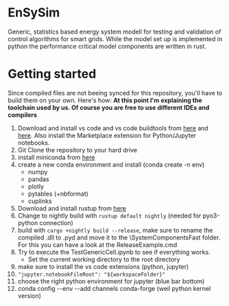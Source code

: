 # EnSySim

Generic, statistics based energy system modell for testing and validation of control algorithms for smart grids. While the model set up is implemented in python the performance critical model components are written in rust.

# Getting started

Since compiled files are not beeing synced for this repository, you'll have to build them on your own. Here's how:
__At this point I'm explaining the toolchain used by us. Of course you are free to use different IDEs and compilers__


1. Download and install vs code and vs code buildtools from [here](https://visualstudio.microsoft.com/de/downloads/) and [here](ttps://visualstudio.microsoft.com/de/thank-you-downloading-visual-studio/?sku=BuildTools&rel=16). Also install the Marketplace extension for Python/Jupyter notebooks.
1. Git Clone the repository to your hard drive
1. install miniconda from [here](https://www.google.com/url?sa=t&rct=j&q=&esrc=s&source=web&cd=&cad=rja&uact=8&ved=2ahUKEwj-po7-g6HzAhX3RPEDHZxFA2gQFnoECA4QAw&url=https%3A%2F%2Fconda.io%2Fminiconda.html&usg=AOvVaw0mHTnCzKwOB8I7G-8HMT_V)
1. create a new conda environment and install (conda create -n env)
    - numpy
    - pandas
    - plotly
    - pytables (+nbformat)
    - cuplinks
1. Download and install rustup from [here](https://www.rust-lang.org/learn/get-started)
1. Change to nightly build with `rustup default nightly` (needed for pyo3-python connection)
1. build with `cargo +nightly build --release`, make sure to rename the compiled .dll to .pyd and move it to the \SystemComponentsFast folder. For this you can have a look at the ReleaseExample.cmd 
1. Try to execute the TestGenericCell.ipynb to see if everything works.
    - Set the current working directory to the root directory
1. make sure to install the vs code extensions (python, jupyter)
1. `"jupyter.notebookFileRoot": "${workspaceFolder}"`
1. choose the right python environment for jupyter (blue bar bottom)
1. conda config --env --add channels conda-forge (weil python kernel version)
